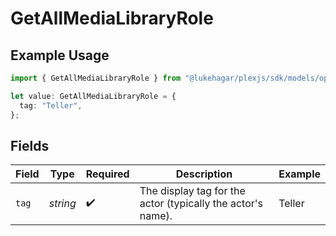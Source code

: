 # GetAllMediaLibraryRole

## Example Usage

```typescript
import { GetAllMediaLibraryRole } from "@lukehagar/plexjs/sdk/models/operations";

let value: GetAllMediaLibraryRole = {
  tag: "Teller",
};
```

## Fields

| Field                                                       | Type                                                        | Required                                                    | Description                                                 | Example                                                     |
| ----------------------------------------------------------- | ----------------------------------------------------------- | ----------------------------------------------------------- | ----------------------------------------------------------- | ----------------------------------------------------------- |
| `tag`                                                       | *string*                                                    | :heavy_check_mark:                                          | The display tag for the actor (typically the actor's name). | Teller                                                      |